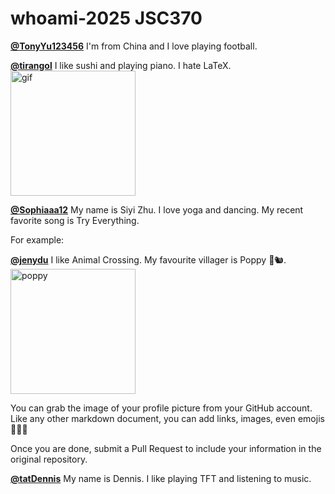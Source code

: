 # whoami-2025 JSC370

[**@TonyYu123456**](https://github.com/TonyYu123456) I'm from China and I love playing football.

[**@tirangol**](https://github.com/tirangol) I like sushi and playing piano. I hate LaTeX. <img src='https://media.tenor.com/LVeZa0OwoVgAAAAM/shock-shocked.gif' alt='gif' width='200px'>

[**@Sophiaaa12**](https://github.com/Sophiaaa12) My name is Siyi Zhu. I love yoga and dancing. My recent favorite song is Try Everything.


For example:

[**@jenydu**](https://github.com/jenydu) I like Animal Crossing. My favourite villager is Poppy 🍂🐿️. <img src="https://preview.redd.it/f79f0cv1o7j51.jpg?auto=webp&s=1e572edf80d0eba0c35c77c3c81231d9e626d366" alt="poppy" width="200px">

You can grab the image of your profile picture from your GitHub account. Like any other markdown document, you can add links, images, even emojis 🍋🍰🐸

Once you are done, submit a Pull Request to include your information in the original repository.

[**@tatDennis**](https://github.com/tatDennis) My name is Dennis. I like playing TFT and listening to music. 